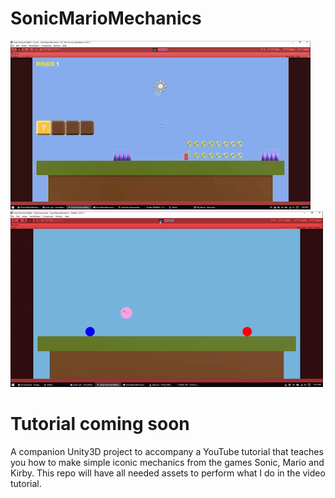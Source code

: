 # SonicMarioMechanics
![demo](demo.gif)
![demo](demo2.gif)
# Tutorial coming soon
A companion Unity3D project to accompany a YouTube tutorial that teaches you how to make simple iconic mechanics from the games Sonic, Mario and Kirby. This repo will have all needed assets to perform what I do in the video tutorial.
